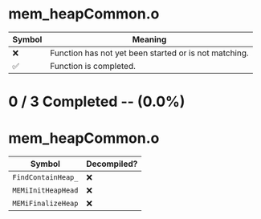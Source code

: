 # mem_heapCommon.o
| Symbol | Meaning 
| ------------- | ------------- 
| :x: | Function has not yet been started or is not matching. 
| :white_check_mark: | Function is completed. 


# 0 / 3 Completed -- (0.0%)
# mem_heapCommon.o
| Symbol | Decompiled? |
| ------------- | ------------- |
| `FindContainHeap_` | :x: |
| `MEMiInitHeapHead` | :x: |
| `MEMiFinalizeHeap` | :x: |
